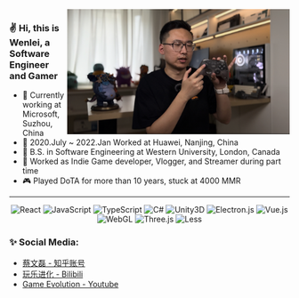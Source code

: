 <img align="right" alt="Coding" width="400" src="https://github.com/wcai49/wcai49/blob/main/IMG_0975.jpg">

### :v: Hi, this is Wenlei, a Software Engineer and Gamer
- :date: Currently working at Microsoft, Suzhou, China
- :iphone: 2020.July ~ 2022.Jan Worked at Huawei, Nanjing, China
- :maple_leaf: B.S. in Software Engineering at Western University, London, Canada
- :telescope: Worked as Indie Game developer, Vlogger, and Streamer during part time
- :video_game: Played DoTA for more than 10 years, stuck at 4000 MMR

<hr>

<p align="center">
  <img alt="React" src="https://img.shields.io/badge/react-%2320232a.svg?style=for-the-badge&logo=react&logoColor=%2361DAFB" />
  <img alt="JavaScript" src="https://img.shields.io/badge/javascript-%23323330.svg?style=for-the-badge&logo=javascript&logoColor=%23F7DF1E" />
  <img alt="TypeScript" src="https://img.shields.io/badge/typescript-%23007ACC.svg?style=for-the-badge&logo=typescript&logoColor=white" />
  <img alt="C#" src="https://img.shields.io/badge/c%23-%23239120.svg?style=for-the-badge&logo=c-sharp&logoColor=white" />
  <img alt="Unity3D" src="https://img.shields.io/badge/unity-%23000000.svg?style=for-the-badge&logo=unity&logoColor=white" />
  <img alt="Electron.js" src="https://img.shields.io/badge/Electron-191970?style=for-the-badge&logo=Electron&logoColor=white" />
  <img alt="Vue.js" src="https://img.shields.io/badge/vuejs-%2335495e.svg?style=for-the-badge&logo=vuedotjs&logoColor=%234FC08D" />
  <img alt="WebGL" src="https://img.shields.io/badge/WebGL-990000?logo=webgl&logoColor=white&style=for-the-badge" />
  <img alt="Three.js" src="https://img.shields.io/badge/threejs-black?style=for-the-badge&logo=three.js&logoColor=white" />
  <img alt="Less" src="https://img.shields.io/badge/less-2B4C80?style=for-the-badge&logo=less&logoColor=white" />
</p>

### :sparkles: Social Media:
  
  
   - [蔡文磊 - 知乎账号](https://www.zhihu.com/people/cai-wen-lei-72)
   - [玩乐进化 - Bilibili](https://space.bilibili.com/470625217)
   - [Game Evolution - Youtube](https://www.youtube.com/channel/UCPg2KuLG_oqS3bk-ORVEIRw)

